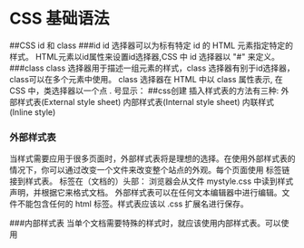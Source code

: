 # CSS 基础语法
##CSS id 和 class
###id
id 选择器可以为标有特定 id 的 HTML 元素指定特定的样式。
HTML元素以id属性来设置id选择器,CSS 中 id 选择器以 "#" 来定义。
###class
class 选择器用于描述一组元素的样式，class 选择器有别于id选择器，class可以在多个元素中使用。
class 选择器在 HTML 中以 class 属性表示, 在 CSS 中，类选择器以一个点 . 号显示：
##css创建
插入样式表的方法有三种:
外部样式表(External style sheet)
内部样式表(Internal style sheet)
内联样式(Inline style)

### 外部样式表
当样式需要应用于很多页面时，外部样式表将是理想的选择。在使用外部样式表的情况下，你可以通过改变一个文件来改变整个站点的外观。每个页面使用 <link> 标签链接到样式表。 <link> 标签在（文档的）头部：
浏览器会从文件 mystyle.css 中读到样式声明，并根据它来格式文档。
外部样式表可以在任何文本编辑器中进行编辑。文件不能包含任何的 html 标签。样式表应该以 .css 扩展名进行保存。

###内部样式表
当单个文档需要特殊的样式时，就应该使用内部样式表。可以使用 <style> 

###内联样式
由于要将表现和内容混杂在一起，内联样式会损失掉样式表的许多优势。请慎用这种方法，例如当样式仅需要在一个元素上应用一次时。
要使用内联样式，你需要在相关的标签内使用样式（style）属性。Style 属性可以包含任何 CSS 属性。本例展示如何改变段落的颜色和左外边距：

###多重样式优先级
样式表允许以多种方式规定样式信息。样式可以规定在单个的 HTML 元素中，在 HTML 页的头元素中，或在一个外部的 CSS 文件中。甚至可以在同一个 HTML 文档内部引用多个外部样式表。
一般情况下，优先级如下：
（内联样式）nline style > （内部样式）Internal style sheet >（外部样式）External style sheet > 浏览器默认样式

##css 背景
background	简写属性，作用是将背景属性设置在一个声明中。
background-attachment	背景图像是否固定或者随着页面的其余部分滚动。
background-color	设置元素的背景颜色。
background-image	把图像设置为背景。
background-position	设置背景图像的起始位置。
background-repeat	设置背景图像是否及如何重复。

##css 文本属性
所有CSS文本属性。
属性	描述
color	设置文本颜色
direction	设置文本方向。
letter-spacing	设置字符间距
line-height	设置行高
text-align	对齐元素中的文本
text-decoration	向文本添加修饰
text-indent	缩进元素中文本的首行
text-shadow	设置文本阴影
text-transform	控制元素中的字母
unicode-bidi	设置或返回文本是否被重写 
vertical-align	设置元素的垂直对齐
white-space	设置元素中空白的处理方式
word-spacing	设置字间距

##css字体

Property	描述
font	在一个声明中设置所有的字体属性
font-family	指定文本的字体系列
font-size	指定文本的字体大小
font-style	指定文本的字体样式
font-variant	以小型大写字体或者正常字体显示文本。
font-weight	指定字体的粗细。

##css链接
链接样式
链接的样式，可以用任何CSS属性（如颜色，字体，背景等）。
特别的链接，可以有不同的样式，这取决于他们是什么状态。
这四个链接状态是：
a:link - 正常，未访问过的链接
a:visited - 用户已访问过的链接
a:hover - 当用户鼠标放在链接上时
a:active - 链接被点击的那一刻

当设置为若干链路状态的样式，也有一些顺序规则：
a:hover 必须跟在 a:link 和 a:visited后面
a:active 必须跟在 a:hover后面

##css表格
属性	描述
list-style	简写属性。用于把所有用于列表的属性设置于一个声明中
list-style-image	将图像设置为列表项标志。
list-style-position	设置列表中列表项标志的位置。
list-style-type	设置列表项标志的类型。

##css盒子模型
CSS 盒子模型(Box Model)
所有HTML元素可以看作盒子，在CSS中，"box model"这一术语是用来设计和布局时使用。
CSS盒模型本质上是一个盒子，封装周围的HTML元素，它包括：边距，边框，填充，和实际内容。
盒模型允许我们在其它元素和周围元素边框之间的空间放置元素。
下面的图片说明了盒子模型(Box Model)：

CSS box-model
不同部分的说明：
Margin(外边距) - 清除边框外的区域，外边距是透明的。
Border(边框) - 围绕在内边距和内容外的边框。
Padding(内边距) - 清除内容周围的区域，内边距是透明的。
Content(内容) - 盒子的内容，显示文本和图像。


##css尺寸
属性	描述
height	设置元素的高度。
line-height	设置行高。
max-height	设置元素的最大高度。
max-width	设置元素的最大宽度。
min-height	设置元素的最小高度。
min-width	设置元素的最小宽度。
width	设置元素的宽度。


##CSS Overflow
CSS overflow 属性可以控制内容溢出元素框时在对应的元素区间内添加滚动条。
overflow属性有以下值：
值	描述
visible	默认值。内容不会被修剪，会呈现在元素框之外。
hidden	内容会被修剪，并且其余内容是不可见的。
scroll	内容会被修剪，但是浏览器会显示滚动条以便查看其余的内容。
auto	如果内容被修剪，则浏览器会显示滚动条以便查看其余的内容。
inherit	规定应该从父元素继承 overflow 属性的值。

##css float
元素的水平方向浮动，意味着元素只能左右移动而不能上下移动。
一个浮动元素会尽量向左或向右移动，直到它的外边缘碰到包含框或另一个浮动框的边框为止。
浮动元素之后的元素将围绕它。
浮动元素之前的元素将不会受到影响。

##css 布局水平对齐
###元素居中对齐
要水平居中对齐一个元素(如 <div>), 可以使用 margin: auto;。
设置到元素的宽度将防止它溢出到容器的边缘。
元素通过指定宽度，并将两边的空外边距平均分配：
###文本居中对齐
如果仅仅是为了文本在元素内居中对齐，可以使用 text-align: center;
###图片居中对齐
要让图片居中对齐, 可以使用 margin: auto; 并将它放到 块 元素中:
###左右对齐 - 使用定位方式
我们可以使用 position: absolute; 属性来对齐元素:

注释：绝对定位元素会被从正常流中删除，并且能够交叠元素。
提示: 当使用 position 来对齐元素时, 通常 <body> 元素会设置 margin 和 padding 。 这样可以避免在不同的浏览器中出现可见的差异。

###左右对齐 - 使用 float 方式
###垂直居中对齐 - 使用 padding
###垂直居中 - 使用 line-height

###css组合选择器
CSS组合选择符包括各种简单选择符的组合方式。
在 CSS3 中包含了四种组合方式:
后代选择器(以空格     分隔)
子元素选择器(以大于 > 号分隔）
相邻兄弟选择器（以加号 + 分隔）
普通兄弟选择器（以波浪号 ～ 分隔）

##css伪类
所有CSS伪类/元素
选择器	示例	示例说明
:checked	input:checked	选择所有选中的表单元素
:disabled	input:disabled	选择所有禁用的表单元素
:empty	p:empty	选择所有没有子元素的p元素
:enabled	input:enabled	选择所有启用的表单元素
:first-of-type	p:first-of-type	选择的每个 p 元素是其父元素的第一个 p 元素
:in-range	input:in-range	选择元素指定范围内的值
:invalid	input:invalid	选择所有无效的元素
:last-child	p:last-child	选择所有p元素的最后一个子元素
:last-of-type	p:last-of-type	选择每个p元素是其母元素的最后一个p元素
:not(selector)	:not(p)	选择所有p以外的元素
:nth-child(n)	p:nth-child(2)	选择所有 p 元素的父元素的第二个子元素
:nth-last-child(n)	p:nth-last-child(2)	选择所有p元素倒数的第二个子元素
:nth-last-of-type(n)	p:nth-last-of-type(2)	选择所有p元素倒数的第二个为p的子元素
:nth-of-type(n)	p:nth-of-type(2)	选择所有p元素第二个为p的子元素
:only-of-type	p:only-of-type	选择所有仅有一个子元素为p的元素
:only-child	p:only-child	选择所有仅有一个子元素的p元素
:optional	input:optional	选择没有"required"的元素属性
:out-of-range	input:out-of-range	选择指定范围以外的值的元素属性
:read-only	input:read-only	选择只读属性的元素属性
:read-write	input:read-write	选择没有只读属性的元素属性
:required	input:required	选择有"required"属性指定的元素属性
:root	root	选择文档的根元素
:target	#news:target	选择当前活动#news元素(点击URL包含锚的名字)
:valid	input:valid	选择所有有效值的属性
:link	a:link	选择所有未访问链接
:visited	a:visited	选择所有访问过的链接
:active	a:active	选择正在活动链接
:hover	a:hover	把鼠标放在链接上的状态
:focus	input:focus	选择元素输入后具有焦点
:first-letter	p:first-letter	选择每个<p> 元素的第一个字母
:first-line	p:first-line	选择每个<p> 元素的第一行
:first-child	p:first-child	选择器匹配属于任意元素的第一个子元素的 <p> 元素
:before	p:before	在每个<p>元素之前插入内容
:after	p:after	在每个<p>元素之后插入内容
:lang(language)	p:lang(it)	为<p>元素的lang属性选择一个开始值

##css 伪元素
所有CSS伪类/元素
选择器	示例	示例说明
:link	a:link	选择所有未访问链接
:visited	a:visited	选择所有访问过的链接
:active	a:active	选择正在活动链接
:hover	a:hover	把鼠标放在链接上的状态
:focus	input:focus	选择元素输入后具有焦点
:first-letter	p:first-letter	选择每个<p> 元素的第一个字母
:first-line	p:first-line	选择每个<p> 元素的第一行
:first-child	p:first-child	选择器匹配属于任意元素的第一个子元素的 <p> 元素
:before	p:before	在每个<p>元素之前插入内容
:after	p:after	在每个<p>元素之后插入内容
:lang(language)	p:lang(it)	为<p>元素的lang属性选择一个开始值

##css 导航栏

##css 下拉菜单
HTML 部分：
可以使用任何的 HTML 元素来打开下拉菜单，如：<span>, 或 a <button> 元素。

使用容器元素 (如： <div>) 来创建下拉菜单的内容，并放在任何你想放的位置上。

使用 <div> 元素来包裹这些元素，并使用 CSS 来设置下拉内容的样式。

CSS 部分：

.dropdown 类使用 position:relative, 这将设置下拉菜单的内容放置在下拉按钮 (使用 position:absolute) 的右下角位置。

.dropdown-content 类中是实际的下拉菜单。默认是隐藏的，在鼠标移动到指定元素后会显示。 注意 min-width 的值设置为 160px。你可以随意修改它。 注意: 如果你想设置下拉内容与下拉按钮的宽度一致，可设置 width 为 100% ( overflow:auto 设置可以在小尺寸屏幕上滚动)。

我们使用 box-shadow 属性让下拉菜单看起来像一个"卡片"。

:hover 选择器用于在用户将鼠标移动到下拉按钮上时显示下拉菜单。


##css 提示工具

##css 图片廊

##css媒体类型
@media 规则
@media 规则允许在相同样式表为不同媒体设置不同的样式。

媒体类型	描述
all	用于所有的媒体设备。
aural	用于语音和音频合成器。
braille	用于盲人用点字法触觉回馈设备。
embossed	用于分页的盲人用点字法打印机。
handheld	用于小的手持的设备。
print	用于打印机。
projection	用于方案展示，比如幻灯片。
screen	用于电脑显示器。
tty	用于使用固定密度字母栅格的媒体，比如电传打字机和终端。
tv	用于电视机类型的设备。

##css 属性选择器
具有特定属性的HTML元素样式
具有特定属性的HTML元素样式不仅仅是class和id。

##css 表单
输入框(input) 样式
输入框填充
输入框(input) 边框
输入框(input) 颜色
输入框(input) 聚焦
输入框(input) 图标
带动画的搜索框
文本框（textarea）样式
下拉菜单（select）样式
按钮样式
响应式表单

##css 计时器
属性	描述
content	使用 ::before 和 ::after 伪元素来插入自动生成的内容
counter-increment	递增一个或多个值
counter-reset	创建或重置一个或多个计数器

##css 网页布局
网页布局有很多种方式，一般分为以下几个部分：头部区域、菜单导航区域、内容区域、底部区域。

##css ！important
什么是 !important
CSS 中的 !important 规则用于增加样式的权重。
!important 与优先级无关，但它与最终的结果直接相关，使用一个 !important 规则时，此声明将覆盖任何其他声明。
